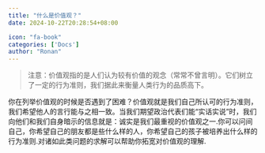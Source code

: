 ```yaml
---
title: "什么是价值观？"
date: 2024-10-22T20:28:54+08:00

icon: "fa-book"
categories: ['Docs']
author: "Ronan"
---
```


> 注意：价值观指的是人们认为较有价值的观念（常常不曾言明）。它们树立了一定的行为准则，我们据此来衡量人类行为的品质高下。

你在列举价值观的时候是否遇到了困难？价值观就是我们自己所认可的行为准则，我们希望他人的言行能与之相一致。当我们期望政治代表们能“实话实说”时，我们向他们和我们自身暗示的信息就是：诚实是我们最重视的价值观之一.你可以问间自己，你希望自己的朋友都是些什么样的人，你希望自己的孩子被培养出什么样的行为准则.对诸如此类问题的求解可以帮助你拓宽对价值观的理解.
